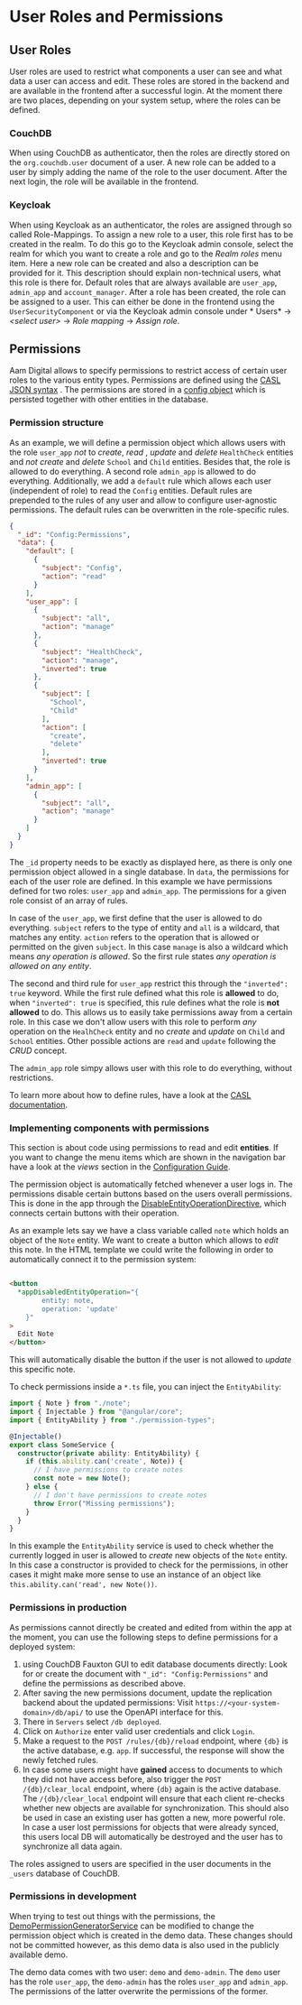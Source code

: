 # User Roles and Permissions

## User Roles

User roles are used to restrict what components a user can see and what data a user can access and edit.
These roles are stored in the backend and are available in the frontend after a successful login.
At the moment there are two places, depending on your system setup, where the roles can be defined.

### CouchDB

When using CouchDB as authenticator, then the roles are directly stored on the `org.couchdb.user` document of a user.
A new role can be added to a user by simply adding the name of the role to the user document.
After the next login, the role will be available in the frontend.

### Keycloak

When using Keycloak as an authenticator, the roles are assigned through so called Role-Mappings.
To assign a new role to a user, this role first has to be created in the realm.
To do this go to the Keycloak admin console, select the realm for which you want to create a role and go to the *Realm
roles* menu item.
Here a new role can be created and also a description can be provided for it.
This description should explain non-technical users, what this role is there for.
Default roles that are always available are `user_app`, `admin_app` and `account_manager`.
After a role has been created, the role can be assigned to a user.
This can either be done in the frontend using the `UserSecurityComponent` or via the Keycloak admin console under *
Users*
-> *\<select user\>* -> *Role mapping* -> *Assign role*.

## Permissions

Aam Digital allows to specify permissions to restrict access of certain user roles to the various entity types.
Permissions are defined using the [CASL JSON syntax](https://casl.js.org/v5/en/guide/define-rules#the-shape-of-raw-rule)
.
The permissions are stored in a [config object](../../classes/Config.html) which is persisted together with other
entities in the database.

### Permission structure

As an example, we will define a permission object which allows users with the role `user_app` *not* to *create*, *read*
, *update* and *delete* `HealthCheck` entities and *not* *create* and *delete* `School` and `Child` entities.
Besides that, the role is allowed to do everything.
A second role `admin_app` is allowed to do everything.
Additionally, we add a `default` rule which allows each user (independent of role) to read the `Config` entities.
Default rules are prepended to the rules of any user and allow to configure user-agnostic permissions.
The default rules can be overwritten in the role-specific rules.

```JSON
{
  "_id": "Config:Permissions",
  "data": {
    "default": [
      {
        "subject": "Config",
        "action": "read"
      }
    ],
    "user_app": [
      {
        "subject": "all",
        "action": "manage"
      },
      {
        "subject": "HealthCheck",
        "action": "manage",
        "inverted": true
      },
      {
        "subject": [
          "School",
          "Child"
        ],
        "action": [
          "create",
          "delete"
        ],
        "inverted": true
      }
    ],
    "admin_app": [
      {
        "subject": "all",
        "action": "manage"
      }
    ]
  }
}
```

The `_id` property needs to be exactly as displayed here, as there is only one permission object allowed in a single
database.
In `data`, the permissions for each of the user role are defined.
In this example we have permissions defined for two roles: `user_app` and `admin_app`.
The permissions for a given role consist of an array of rules.

In case of the `user_app`, we first define that the user is allowed to do everything.
`subject` refers to the type of entity and `all` is a wildcard, that matches any entity.
`action` refers to the operation that is allowed or permitted on the given `subject`.
In this case `manage` is also a wildcard which means *any operation is allowed*.
So the first rule states *any operation is allowed on any entity*.

The second and third rule for `user_app` restrict this through the `"inverted": true` keyword.
While the first rule defined what this role is **allowed** to do, when `"inverted": true` is specified, this rule
defines what the role is **not allowed** to do.
This allows us to easily take permissions away from a certain role.
In this case we don't allow users with this role to perform *any* operation on the `HealhCheck` entity and no *create*
and *update* on `Child` and `School` entities.
Other possible actions are `read` and `update` following the *CRUD* concept.

The `admin_app` role simpy allows user with this role to do everything, without restrictions.

To learn more about how to define rules, have a look at
the [CASL documentation](https://casl.js.org/v5/en/guide/define-rules#rules).

### Implementing components with permissions

This section is about code using permissions to read and edit **entities**.
If you want to change the menu items which are shown in the navigation bar have a look at the *views* section in
the [Configuration Guide](./configuration.html).

The permission object is automatically fetched whenever a user logs in.
The permissions disable certain buttons based on the users overall permissions.
This is done in the app through
the [DisableEntityOperationDirective](../../directives/DisableEntityOperationDirective.html), which connects certain
buttons with their operation.

As an example lets say we have a class variable called `note` which holds an object of the `Note` entity.
We want to create a button which allows to *edit* this note.
In the HTML template we could write the following in order to automatically connect it to the permission system:

```HTML

<button
  *appDisabledEntityOperation="{
        entity: note,
        operation: 'update'
    }"
>
  Edit Note
</button>
```

This will automatically disable the button if the user is not allowed to *update* this specific note.

To check permissions inside a `*.ts` file, you can inject the `EntityAbility`:

```typescript
import { Note } from "./note";
import { Injectable } from "@angular/core";
import { EntityAbility } from "./permission-types";

@Injectable()
export class SomeService {
  constructor(private ability: EntityAbility) {
    if (this.ability.can('create', Note)) {
      // I have permissions to create notes
      const note = new Note();
    } else {
      // I don't have permissions to create notes
      throw Error("Missing permissions");
    }
  }
}
```

In this example the `EntityAbility` service is used to check whether the currently logged in user is allowed to _create_
new objects of the `Note` entity.
In this case a constructor is provided to check for the permissions,
in other cases it might make more sense to use an instance of an object like `this.ability.can('read', new Note())`.

### Permissions in production

As permissions cannot directly be created and edited from within the app at the moment, you can use the following steps
to define permissions for a deployed system:

1. using CouchDB Fauxton GUI to edit database documents directly:
   Look for or create the document with `"_id": "Config:Permissions"` and define the permissions as described above.
2. After saving the new permissions document, update the replication backend about the updated permissions:
   Visit `https://<your-system-domain>/db/api/` to use the OpenAPI interface for this.
3. There in `Servers` select `/db deployed`.
4. Click on `Authorize` enter valid user credentials and click `Login`.
5. Make a request to the `POST /rules/{db}/reload` endpoint, where `{db}` is the active database, e.g. `app`. If
   successful, the response will show the newly fetched rules.
6. In case some users might have **gained** access to documents to which they did not have access before,
   also trigger the `POST /{db}/clear_local` endpoint, where `{db}` again is the active database.
   The `/{db}/clear_local` endpoint will ensure that each client re-checks whether new objects are available for
   synchronization.
   This should also be used in case an existing user has gotten a new, more powerful role.
   In case a user lost permissions for objects that were already synced, this users local DB will automatically be
   destroyed and the user has to synchronize all data again.

The roles assigned to users are specified in the user documents in the `_users` database of CouchDB.

### Permissions in development

When trying to test out things with the permissions,
the [DemoPermissionGeneratorService](../../Injectable/DemoPermissionGeneratorService.html) can be modified to change the
permission object which is created in the demo data.
These changes should not be committed however, as this demo data is also used in the publicly available demo.

The demo data comes with two user: `demo` and `demo-admin`.
The `demo` user has the role `user_app`, the `demo-admin` has the roles `user_app` and `admin_app`.
The permissions of the latter overwrite the permissions of the former.
